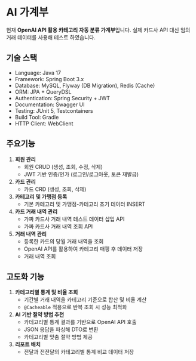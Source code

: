 # AI 가계부 

현재 **OpenAI API 활용 카테고리 자동 분류 가계부**입니다.
실제 카드사 API 대신 임의 거래 데이터를 사용해 테스트 하였습니다.

## 기술 스택
- Language: Java 17
- Framework: Spring Boot 3.x
- Database: MySQL, Flyway (DB Migration), Redis (Cache)
- ORM: JPA + QueryDSL
- Authentication: Spring Security + JWT
- Documentation: Swagger UI
- Testing: JUnit 5, Testcontainers
- Build Tool: Gradle
- HTTP Client: WebClient

## 주요기능
1. **회원 관리**
    - 회원 CRUD (생성, 조회, 수정, 삭제)
    - JWT 기반 인증/인가 (로그인/로그아웃, 토큰 재발급)
2. **카드 관리**
    - 카드 CRD (생성, 조회, 삭제)
3. **카테고리 및 가맹점 등록**
    - 기본 카테고리 및 가맹점-카테고리 초기 데이터 INSERT
4. **카드 거래 내역 관리**
    - 가짜 카드사 거래 내역 테스트 데이터 삽입 API
    - 가짜 카드사 거래 내역 조회 API
5. **거래 내역 관리**
    - 등록한 카드의 당월 거래 내역을 조회
    - OpenAI API를 활용하여 카테고리 매핑 후 데이터 저장
    - 거래 내역 조회

## 고도화 기능
1. **카테고리별 통계 및 비율 조회**
   - 기간별 거래 내역을 카테고리 기준으로 합산 및 비율 계산
   - `@Cacheable` 적용으로 반복 조회 시 성능 최적화
2. **AI 기반 절약 방법 추천**
   - 카테고리별 통계 결과를 기반으로 OpenAI API 호출
   - JSON 응답을 파싱해 DTO로 변환
   - 카테고리별 맞춤 절약 방법 제공
3. **리포트 배치**
   - 전달과 전전달의 카테고리별 통계 비교 데이터 저장